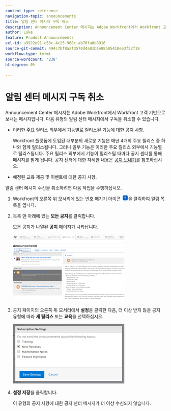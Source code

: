 ```yaml
---
content-type: reference
navigation-topic: announcements
title: 알림 센터 메시지 구독 취소
description: Announcement Center 메시지는 Adobe Workfront에서 Workfront 고객 기반으로 보내는 메시지입니다. 알림 센터 메시지에서 구독을 취소할 수 있습니다.
author: Luke
feature: Product Announcements
exl-id: a9922e91-c58c-4c25-968c-ab70fa8d8916
source-git-commit: 494c7bf8aaf3570d4a01b5e88b85410ee3f52f18
workflow-type: tm+mt
source-wordcount: '238'
ht-degree: 0%

---
```


# 알림 센터 메시지 구독 취소

Announcement Center 메시지는 Adobe Workfront에서 Workfront 고객 기반으로 보내는 메시지입니다. 다음 유형의 알림 센터 메시지에서 구독을 취소할 수 있습니다.

* 이러한 주요 릴리스 외부에서 기능별로 릴리스된 기능에 대한 공지 사항.

  Workfront 플랫폼에 도입된 대부분의 새로운 기능은 매년 4개의 주요 릴리스 중 하나와 함께 릴리스됩니다. 그러나 일부 기능은 이러한 주요 릴리스 외부에서 기능별로 릴리스됩니다. 주요 릴리스 외부에서 기능이 릴리스될 때마다 공지 센터를 통해 메시지를 받게 됩니다. 공지 센터에 대한 자세한 내용은 [공지 보내기](../../administration-and-setup/get-started-wf-administration/view-send-announcements.md)를 참조하십시오.

* 예정된 교육 제공 및 이벤트에 대한 공지 사항.

알림 센터 메시지 수신을 취소하려면 다음 작업을 수행하십시오.

1. Workfront의 오른쪽 위 모서리에 있는 번호 매기기 아이콘 ![알림 아이콘](assets/notifications-icon-jewel.jpg)을 클릭하여 알림 목록을 엽니다.
1. 목록 맨 아래에 있는 **모든 공지**&#x200B;를 클릭합니다.

   모든 공지가 나열된 **공지** 페이지가 나타납니다.

   ![공지 페이지](assets/announcements-page-qs-350x210.png)

1. 공지 페이지의 오른쪽 위 모서리에서 **설정**&#x200B;을 클릭한 다음, 더 이상 받지 않을 공지 유형에 따라 **새 릴리스** 또는 **교육**&#x200B;을 선택하십시오.

   ![알림 센터 설정](assets/announcementcenter-settings-350x187.png)

1. **설정 저장**&#x200B;을 클릭합니다.

   이 유형의 공지 사항에 대한 공지 센터 메시지가 더 이상 수신되지 않습니다.
